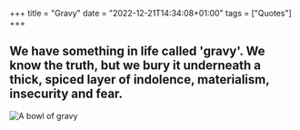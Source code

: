 +++
title = "Gravy"
date = "2022-12-21T14:34:08+01:00"
tags = ["Quotes"]
+++

## We have something in life called 'gravy'. We know the truth, but we bury it underneath a thick, spiced layer of indolence, materialism, insecurity and fear.

![A bowl of gravy](https://img.jamieoliver.com/jamieoliver/recipe-database/oldImages/large/1340_1_1436961235.jpg?tr=w-800,h-1066 "Gravy")
